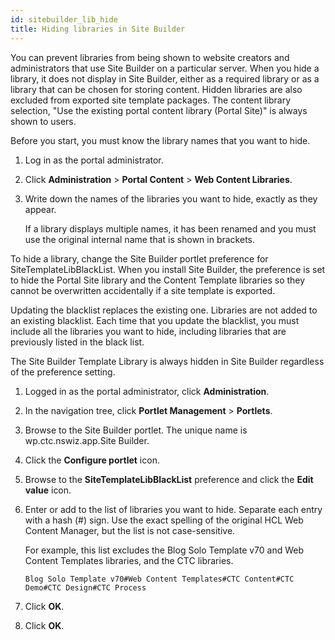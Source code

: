 ```yaml
---
id: sitebuilder_lib_hide
title: Hiding libraries in Site Builder
---
```





You can prevent libraries from being shown to website creators and administrators that use Site Builder on a particular server. When you hide a library, it does not display in Site Builder, either as a required library or as a library that can be chosen for storing content. Hidden libraries are also excluded from exported site template packages. The content library selection, "Use the existing portal content library \(Portal Site\)" is always shown to users.

Before you start, you must know the library names that you want to hide.

1.  Log in as the portal administrator.
2.  Click **Administration** \> **Portal Content** \> **Web Content Libraries**.
3.  Write down the names of the libraries you want to hide, exactly as they appear.

    If a library displays multiple names, it has been renamed and you must use the original internal name that is shown in brackets.


To hide a library, change the Site Builder portlet preference for SiteTemplateLibBlackList. When you install Site Builder, the preference is set to hide the Portal Site library and the Content Template libraries so they cannot be overwritten accidentally if a site template is exported.

Updating the blacklist replaces the existing one. Libraries are not added to an existing blacklist. Each time that you update the blacklist, you must include all the libraries you want to hide, including libraries that are previously listed in the black list.

The Site Builder Template Library is always hidden in Site Builder regardless of the preference setting.

1.  Logged in as the portal administrator, click **Administration**.

2.  In the navigation tree, click **Portlet Management** \> **Portlets**.

3.  Browse to the Site Builder portlet. The unique name is wp.ctc.nswiz.app.Site Builder.

4.  Click the **Configure portlet** icon.

5.  Browse to the **SiteTemplateLibBlackList** preference and click the **Edit value** icon.

6.  Enter or add to the list of libraries you want to hide. Separate each entry with a hash \(\#\) sign. Use the exact spelling of the original HCL Web Content Manager, but the list is not case-sensitive.

    For example, this list excludes the Blog Solo Template v70 and Web Content Templates libraries, and the CTC libraries.

    ```
    Blog Solo Template v70#Web Content Templates#CTC Content#CTC Demo#CTC Design#CTC Process
    ```

7.  Click **OK**.

8.  Click **OK**.


